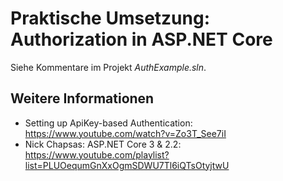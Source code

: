 # Praktische Umsetzung: Authorization in ASP.NET Core

Siehe Kommentare im Projekt *AuthExample.sln*.

## Weitere Informationen
- Setting up ApiKey-based Authentication: https://www.youtube.com/watch?v=Zo3T_See7iI
- Nick Chapsas: ASP.NET Core 3 & 2.2: https://www.youtube.com/playlist?list=PLUOequmGnXxOgmSDWU7Tl6iQTsOtyjtwU